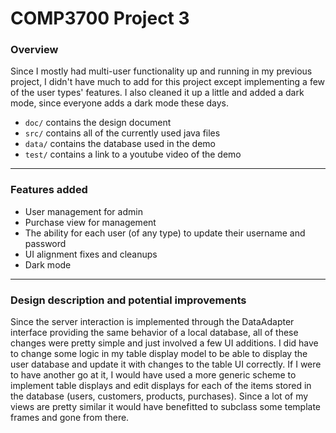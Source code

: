 # COMP3700 Project 3

### Overview

Since I mostly had multi-user functionality up and running in my previous project, I didn't have much to add for this project except implementing a few of the user types' features. I also cleaned it up a little and added a dark mode, since everyone adds a dark mode these days.

* `doc/` contains the design document
* `src/` contains all of the currently used java files
* `data/` contains the database used in the demo
* `test/` contains a link to a youtube video of the demo

---

### Features added

* User management for admin
* Purchase view for management
* The ability for each user (of any type) to update their username and password
* UI alignment fixes and cleanups
* Dark mode

---

### Design description and potential improvements

Since the server interaction is implemented through the DataAdapter interface providing the same behavior of a local database, all of these changes were pretty simple and just involved a few UI additions. I did have to change some logic in my table display model to be able to display the user database and update it with changes to the table UI correctly. If I were to have another go at it, I would have used a more generic scheme to implement table displays and edit displays for each of the items stored in the database (users, customers, products, purchases). Since a lot of my views are pretty similar it would have benefitted to subclass some template frames and gone from there. 